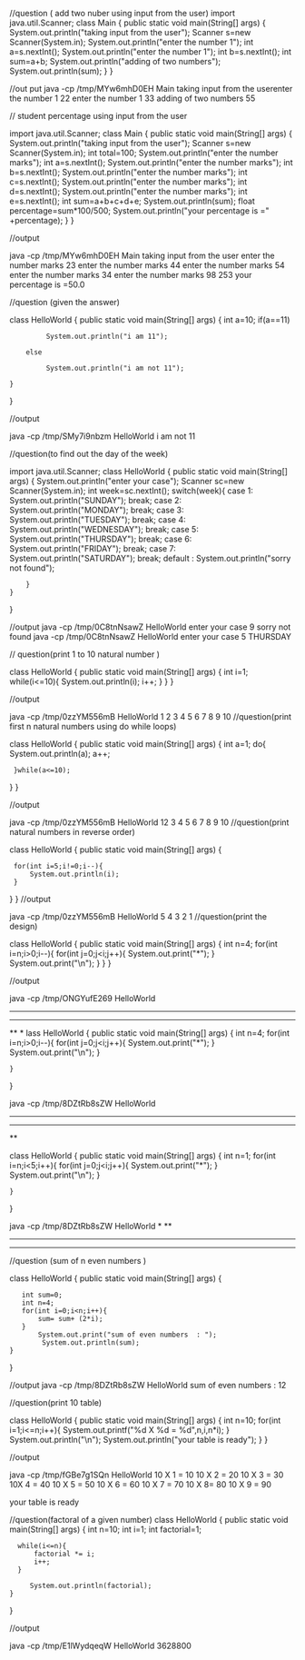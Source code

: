 //question ( add two nuber using input from the user)
import java.util.Scanner;
class Main {
    public static void main(String[] args) {
        System.out.println("taking input from the user");
        Scanner s=new Scanner(System.in);
        System.out.println("enter the number 1");
        int a=s.nextInt();
        System.out.println("enter the number 1");
        int b=s.nextInt();
        int sum=a+b;
        System.out.println("adding of two numbers");
        System.out.println(sum);
    }
}

//out put 
java -cp /tmp/MYw6mhD0EH Main
taking input from the userenter the number 1
22
enter the number 1
33
adding of two numbers
55


// student percentage using input from the user



import java.util.Scanner;
class Main {
    public static void main(String[] args) {
        System.out.println("taking input from the user");
        Scanner s=new Scanner(System.in);
        int total=100;
        System.out.println("enter the number marks");
        int a=s.nextInt();
        System.out.println("enter the number marks");
        int b=s.nextInt();
        System.out.println("enter the number marks");
        int c=s.nextInt();
        System.out.println("enter the number marks");
        int d=s.nextInt();
        System.out.println("enter the number marks");
        int e=s.nextInt();
        int sum=a+b+c+d+e;
        System.out.println(sum);
        float percentage=sum*100/500;
        System.out.println("your percentage is =" +percentage);
        }
}

//output

java -cp /tmp/MYw6mhD0EH Main
taking input from the user
enter the number marks
23
enter the number marks
44
enter the number marks
54
enter the number marks
34
enter the number marks
98
253
your percentage is =50.0

//question (given the answer)



class HelloWorld {
    public static void main(String[] args) {
        int a=10;
        if(a==11)
        
             System.out.println("i am 11");
        
        else
        
             System.out.println("i am not 11");
        
    }
}

//output

java -cp /tmp/SMy7i9nbzm HelloWorld
i am not 11

//question(to find out the day of the week)

import java.util.Scanner;
class HelloWorld {
    public static void main(String[] args) {
        System.out.println("enter your case");
        Scanner sc=new Scanner(System.in);
        int week=sc.nextInt();
        switch(week){
            case 1:
                System.out.println("SUNDAY");
                break;
              case 2:
                System.out.println("MONDAY");
                break;
                case 3:
                System.out.println("TUESDAY");
                break;
                case 4:
                System.out.println("WEDNESDAY");
                break;
                case 5:
                System.out.println("THURSDAY");
                break;
                case 6:
                System.out.println("FRIDAY");
                break;
                case 7:
                System.out.println("SATURDAY");
                break;
                default :
                System.out.println("sorry not found");
    
        }
    }
}

//output
java -cp /tmp/0C8tnNsawZ HelloWorld
enter your case
9
sorry not found
java -cp /tmp/0C8tnNsawZ HelloWorld
enter your case
5
THURSDAY

// question(print 1 to 10 natural number )

class HelloWorld {
    public static void main(String[] args) {
        int i=1;
        while(i<=10){
        System.out.println(i);
        i++;
    }
 }
}

//output

java -cp /tmp/0zzYM556mB HelloWorld
1
2
3
4
5
6
7
8
9
10
//question(print first n natural numbers using do while loops)



class HelloWorld {
    public static void main(String[] args) {
      int a=1;
      do{
          System.out.println(a);
          a++;
          
     }while(a<=10);
    
 }
}

//output

java -cp /tmp/0zzYM556mB HelloWorld
12
3
4
5
6
7
8
9
10
//question(print natural numbers in reverse order)



class HelloWorld {
    public static void main(String[] args) {
     
     for(int i=5;i!=0;i--){
         System.out.println(i);
     }
          
    
    
 }
}
//output

java -cp /tmp/0zzYM556mB HelloWorld
5
4
3
2
1
//question(print the design)

class HelloWorld {
    public static void main(String[] args) {
   int n=4;
   for(int i=n;i>0;i--){
       for(int j=0;j<i;j++){
    System.out.print("*");
      }
  System.out.print("\n");
      }
   }
}

//output

java -cp /tmp/ONGYufE269 HelloWorld
****
***
**
*
lass HelloWorld {
    public static void main(String[] args) {
        int n=4;
        for(int i=n;i>0;i--){
            for(int j=0;j<i;j++){
                 System.out.print("*");
            }
        System.out.print("\n");
        }
            
    }
}

java -cp /tmp/8DZtRb8sZW HelloWorld
****
***
**

class HelloWorld {
    public static void main(String[] args) {
        int n=1;
        for(int i=n;i<5;i++){
            for(int j=0;j<i;j++){
                 System.out.print("*");
            }
        System.out.print("\n");
        }
            
    }
}

java -cp /tmp/8DZtRb8sZW HelloWorld
*
**
***
****
//question (sum of n even numbers )

class HelloWorld {
    public static void main(String[] args) {
       
       int sum=0;
       int n=4;
       for(int i=0;i<n;i++){
           sum= sum+ (2*i);
       }
           System.out.print("sum of even numbers  : ");
            System.out.println(sum);
    }
}

//output  java -cp /tmp/8DZtRb8sZW HelloWorld
sum of even numbers  : 12

//question(print 10 table)


class HelloWorld {
    public static void main(String[] args) {
        int n=10;
        for(int i=1;i<=n;i++){
            System.out.printf("%d X %d = %d",n,i,n*i);
        }
        System.out.println("\n");
        System.out.println("your table is ready");
    }
}

//output

java -cp /tmp/fGBe7g1SQn HelloWorld
10 X 1 = 10
10 X 2 = 20
10 X 3 = 30
10X 4 = 40
10 X 5 = 50
10 X 6 = 60
10 X 7 = 70
10 X 8= 80
10 X 9 = 90

your table is ready

//question(factoral of a given number)
class HelloWorld {
    public static void main(String[] args) {
       int n=10;
       int i=1;
      int factorial=1;
      
      while(i<=n){
          factorial *= i;
          i++;
      }
    
         System.out.println(factorial);
    }
}

//output

java -cp /tmp/E1lWydqeqW HelloWorld
3628800

